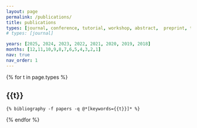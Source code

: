 ```yaml
---
layout: page
permalink: /publications/
title: publications
types: [journal, conference, tutorial, workshop, abstract,  preprint, thesis]
# types: [journal]

years: [2025, 2024, 2023, 2022, 2021, 2020, 2019, 2018]
months: [12,11,10,9,8,7,6,5,4,3,2,1]
nav: true
nav_order: 1
---
```


<!-- _pages/publications.md -->

<!-- Bibsearch Feature -->

<!-- {% include bib_search.liquid %} -->

<div class="publications">
{% for t in page.types %}
<h2 class="year">{{t}}</h2>



    {% bibliography -f papers -q @*[keywords={{t}}]* %}


{% endfor %}


</div>










